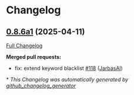 # Changelog

## [0.8.6a1](https://github.com/OpenVoiceOS/ovos-skill-wikipedia/tree/0.8.6a1) (2025-04-11)

[Full Changelog](https://github.com/OpenVoiceOS/ovos-skill-wikipedia/compare/0.8.4...0.8.6a1)

**Merged pull requests:**

- fix: extend keyword blacklist [\#118](https://github.com/OpenVoiceOS/ovos-skill-wikipedia/pull/118) ([JarbasAl](https://github.com/JarbasAl))



\* *This Changelog was automatically generated by [github_changelog_generator](https://github.com/github-changelog-generator/github-changelog-generator)*
